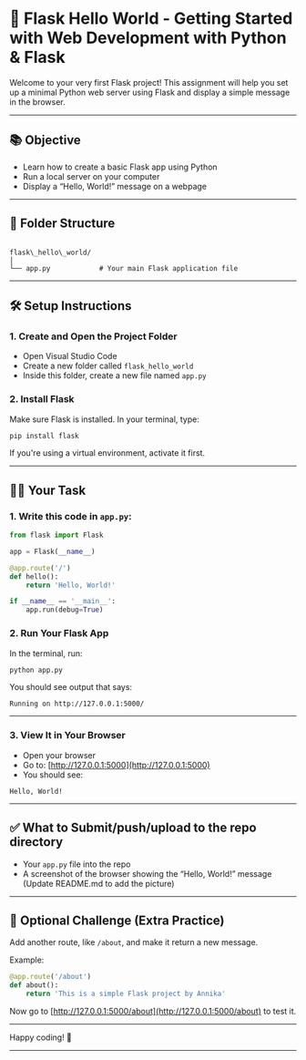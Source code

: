 # 🐍 Flask Hello World - Getting Started with Web Development with Python & Flask


Welcome to your very first Flask project! This assignment will help you set up a minimal Python web server using Flask and display a simple message in the browser.

---

## 📚 Objective

- Learn how to create a basic Flask app using Python
- Run a local server on your computer
- Display a “Hello, World!” message on a webpage

---

## 📁 Folder Structure

```

flask\_hello\_world/
│
└── app.py            # Your main Flask application file

````

---

## 🛠️ Setup Instructions

### 1. Create and Open the Project Folder

- Open Visual Studio Code
- Create a new folder called `flask_hello_world`
- Inside this folder, create a new file named `app.py`

### 2. Install Flask

Make sure Flask is installed. In your terminal, type:

```bash
pip install flask
````

If you're using a virtual environment, activate it first.

---

## 🧑‍💻 Your Task

### 1. Write this code in `app.py`:

```python
from flask import Flask

app = Flask(__name__)

@app.route('/')
def hello():
    return 'Hello, World!'

if __name__ == '__main__':
    app.run(debug=True)
```

### 2. Run Your Flask App

In the terminal, run:

```bash
python app.py
```

You should see output that says:

```
Running on http://127.0.0.1:5000/
```

---

### 3. View It in Your Browser

* Open your browser
* Go to: [http://127.0.0.1:5000](http://127.0.0.1:5000)
* You should see:

```
Hello, World!
```

---

## ✅ What to Submit/push/upload to the repo directory

* Your `app.py` file into the repo
* A screenshot of the browser showing the “Hello, World!” message (Update README.md to add the picture)

---

## 🌟 Optional Challenge (Extra Practice)

Add another route, like `/about`, and make it return a new message.

Example:

```python
@app.route('/about')
def about():
    return 'This is a simple Flask project by Annika'
```

Now go to [http://127.0.0.1:5000/about](http://127.0.0.1:5000/about) to test it.

---

Happy coding! 🎉

---
